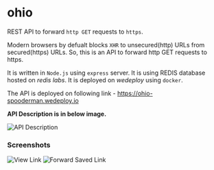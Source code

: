 # ohio
REST API to forward `http GET` requests to `https`.

Modern browsers by defualt blocks `XHR` to unsecured(http) URLs from secured(https) URLs. So, this is an API to forward http GET requests to https. 

It is written in `Node.js` using `express` server. It is using REDIS database hosted on _redis labs_. It is deployed on _wedeploy_ using `docker`.

The API is deployed on following link - https://ohio-spooderman.wedeploy.io

__API Description is in below image.__

![API Description](https://i.imgur.com/2IesDFs.jpg)

### Screenshots

![View Link](https://i.imgur.com/Fq5nhbh.png)
![Forward Saved Link](https://i.imgur.com/qlBXUOj.png)